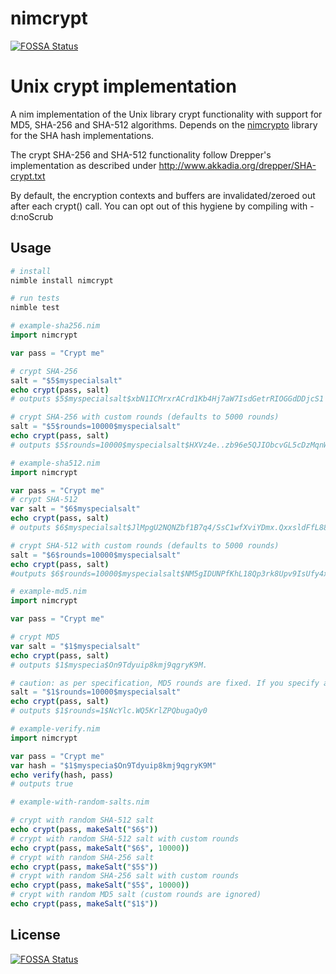 # nimcrypt
[![FOSSA Status](https://app.fossa.com/api/projects/git%2Bgithub.com%2Fnapalu%2Fnimcrypt.svg?type=shield)](https://app.fossa.com/projects/git%2Bgithub.com%2Fnapalu%2Fnimcrypt?ref=badge_shield)


# Unix crypt implementation

A nim implementation of the Unix library crypt functionality with support for
MD5, SHA-256 and SHA-512 algorithms. Depends on the [nimcrypto](https://github.com/cheatfate/nimcrypto) library
for the SHA hash implementations.

The crypt SHA-256 and SHA-512 functionality follow Drepper's implementation as described under
http://www.akkadia.org/drepper/SHA-crypt.txt

By default, the encryption contexts and buffers are invalidated/zeroed out after each crypt() call.
You can opt out of this hygiene by compiling with -d:noScrub

## Usage

```bash
# install
nimble install nimcrypt
```

```bash
# run tests
nimble test
```

```nim
# example-sha256.nim
import nimcrypt

var pass = "Crypt me"

# crypt SHA-256
salt = "$5$myspecialsalt"
echo crypt(pass, salt)
# outputs $5$myspecialsalt$xbN1ICMrxrACrd1Kb4Hj7aW7IsdGetrRIOGGdDDjcS1

# crypt SHA-256 with custom rounds (defaults to 5000 rounds)
salt = "$5$rounds=10000$myspecialsalt"
echo crypt(pass, salt)
# outputs $5$rounds=10000$myspecialsalt$HXVz4e..zb96e5QJIObcvGL5cDzMqnWsGp/h7f68cGA
```
```nim
# example-sha512.nim
import nimcrypt

var pass = "Crypt me"
# crypt SHA-512
var salt = "$6$myspecialsalt"
echo crypt(pass, salt)
# outputs $6$myspecialsalt$JlMpgU2NQNZbf1B7q4/SsC1wfXviYDmx.QxxsldFfL88qC3bqMMNnCgGB38RbawMx3aXV99ym0IxNDo20Rkcy1

# crypt SHA-512 with custom rounds (defaults to 5000 rounds)
salt = "$6$rounds=10000$myspecialsalt"
echo crypt(pass, salt)
#outputs $6$rounds=10000$myspecialsalt$NM5gIDUNPfKhL18Qp3rk8Upv9IsUfy4xMNs3yrvNUaVWzVXLT1277ZX1lH6yHokRNuPY6cuzgQBBw6kh76iOa0
```

```nim
# example-md5.nim
import nimcrypt

var pass = "Crypt me"

# crypt MD5
var salt = "$1$myspecialsalt"
echo crypt(pass, salt)
# outputs $1$myspecia$On9Tdyuip8kmj9qgryK9M. 

# caution: as per specification, MD5 rounds are fixed. If you specify a `rounds` param it will be used as salt
salt = "$1$rounds=10000$myspecialsalt"
echo crypt(pass, salt)
# outputs $1$rounds=1$NcYlc.WQ5KrlZPQbugaQy0
```

```nim
# example-verify.nim
import nimcrypt

var pass = "Crypt me"
var hash = "$1$myspecia$On9Tdyuip8kmj9qgryK9M"
echo verify(hash, pass)
# outputs true
```

```nim
# example-with-random-salts.nim

# crypt with random SHA-512 salt
echo crypt(pass, makeSalt("$6$"))
# crypt with random SHA-512 salt with custom rounds 
echo crypt(pass, makeSalt("$6$", 10000))
# crypt with random SHA-256 salt
echo crypt(pass, makeSalt("$5$"))
# crypt with random SHA-256 salt with custom rounds 
echo crypt(pass, makeSalt("$5$", 10000))
# crypt with random MD5 salt (custom rounds are ignored)
echo crypt(pass, makeSalt("$1$"))
```


## License
[![FOSSA Status](https://app.fossa.com/api/projects/git%2Bgithub.com%2Fnapalu%2Fnimcrypt.svg?type=large)](https://app.fossa.com/projects/git%2Bgithub.com%2Fnapalu%2Fnimcrypt?ref=badge_large)